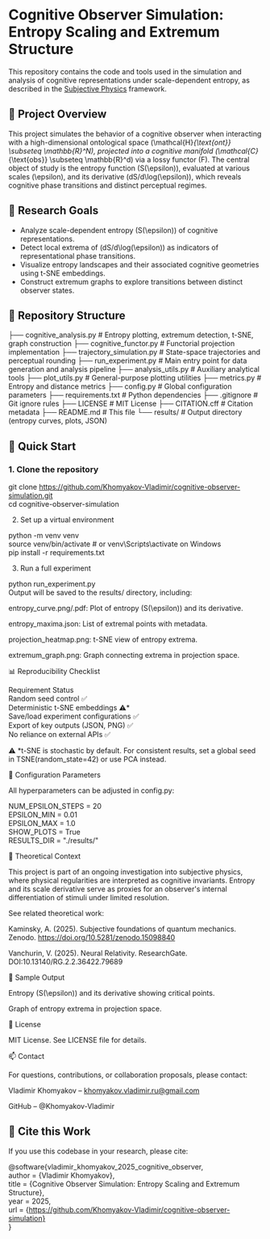 # Cognitive Observer Simulation: Entropy Scaling and Extremum Structure

This repository contains the code and tools used in the simulation and analysis of cognitive representations under scale-dependent entropy, as described in the [Subjective Physics](https://doi.org/10.5281/zenodo.15544618) framework.

## 🧠 Project Overview

This project simulates the behavior of a cognitive observer when interacting with a high-dimensional ontological space \(\mathcal{H}_{\text{ont}} \subseteq \mathbb{R}^N\), projected into a cognitive manifold \(\mathcal{C}_{\text{obs}} \subseteq \mathbb{R}^d\) via a lossy functor \(F\). The central object of study is the entropy function \(S(\epsilon)\), evaluated at various scales \(\epsilon\), and its derivative \(dS/d\log(\epsilon)\), which reveals cognitive phase transitions and distinct perceptual regimes.

## 🔬 Research Goals

- Analyze scale-dependent entropy \(S(\epsilon)\) of cognitive representations.
- Detect local extrema of \(dS/d\log(\epsilon)\) as indicators of representational phase transitions.
- Visualize entropy landscapes and their associated cognitive geometries using t-SNE embeddings.
- Construct extremum graphs to explore transitions between distinct observer states.

## 📂 Repository Structure

├── cognitive_analysis.py         # Entropy plotting, extremum detection, t-SNE, graph construction
├── cognitive_functor.py          # Functorial projection implementation
├── trajectory_simulation.py      # State-space trajectories and perceptual rounding
├── run_experiment.py             # Main entry point for data generation and analysis pipeline
├── analysis_utils.py             # Auxiliary analytical tools
├── plot_utils.py                 # General-purpose plotting utilities
├── metrics.py                    # Entropy and distance metrics
├── config.py                     # Global configuration parameters
├── requirements.txt              # Python dependencies
├── .gitignore                    # Git ignore rules
├── LICENSE                       # MIT License
├── CITATION.cff                  # Citation metadata
├── README.md                     # This file
└── results/                      # Output directory (entropy curves, plots, JSON)

## 🚀 Quick Start

### 1. Clone the repository

git clone https://github.com/Khomyakov-Vladimir/cognitive-observer-simulation.git  
cd cognitive-observer-simulation

2. Set up a virtual environment

python -m venv venv  
source venv/bin/activate  # or venv\Scripts\activate on Windows  
pip install -r requirements.txt

3. Run a full experiment

python run_experiment.py  
Output will be saved to the results/ directory, including:

entropy_curve.png/.pdf: Plot of entropy \(S(\epsilon)\) and its derivative.

entropy_maxima.json: List of extremal points with metadata.

projection_heatmap.png: t-SNE view of entropy extrema.

extremum_graph.png: Graph connecting extrema in projection space.

📊 Reproducibility Checklist

Requirement	Status  
Random seed control	✅  
Deterministic t-SNE embeddings	⚠️*  
Save/load experiment configurations	✅  
Export of key outputs (JSON, PNG)	✅  
No reliance on external APIs	✅  

⚠️ *t-SNE is stochastic by default. For consistent results, set a global seed in TSNE(random_state=42) or use PCA instead.

🔧 Configuration Parameters

All hyperparameters can be adjusted in config.py:

NUM_EPSILON_STEPS = 20  
EPSILON_MIN = 0.01  
EPSILON_MAX = 1.0  
SHOW_PLOTS = True  
RESULTS_DIR = "./results/"

🧠 Theoretical Context

This project is part of an ongoing investigation into subjective physics, where physical regularities are interpreted as cognitive invariants. Entropy and its scale derivative serve as proxies for an observer's internal differentiation of stimuli under limited resolution.

See related theoretical work:

Kaminsky, A. (2025). Subjective foundations of quantum mechanics. Zenodo. https://doi.org/10.5281/zenodo.15098840

Vanchurin, V. (2025). Neural Relativity. ResearchGate. DOI:10.13140/RG.2.2.36422.79689

📎 Sample Output

Entropy \(S(\epsilon)\) and its derivative showing critical points.

Graph of entropy extrema in projection space.

📄 License

MIT License. See LICENSE file for details.

📫 Contact

For questions, contributions, or collaboration proposals, please contact:

Vladimir Khomyakov – khomyakov.vladimir.ru@gmail.com

GitHub – @Khomyakov-Vladimir

## 📖 Cite this Work

If you use this codebase in your research, please cite:

@software{vladimir_khomyakov_2025_cognitive_observer,  
author = {Vladimir Khomyakov},  
title = {Cognitive Observer Simulation: Entropy Scaling and Extremum Structure},  
year = 2025,  
url = {https://github.com/Khomyakov-Vladimir/cognitive-observer-simulation}  
}
